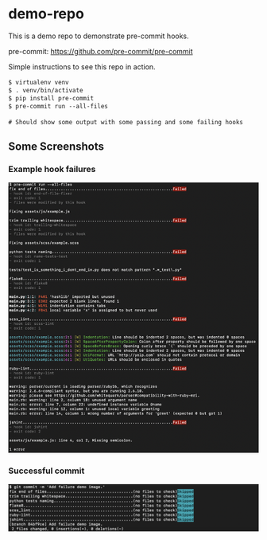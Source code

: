 demo-repo
=========

This is a demo repo to demonstrate pre-commit hooks.

pre-commit: https://github.com/pre-commit/pre-commit

Simple instructions to see this repo in action.

    $ virtualenv venv
    $ . venv/bin/activate
    $ pip install pre-commit
    $ pre-commit run --all-files

    # Should show some output with some passing and some failing hooks


## Some Screenshots

### Example hook failures

![Example failures](https://raw.githubusercontent.com/pre-commit/demo-repo/master/img/demo_all_files.png)

### Successful commit

![Example failures](https://raw.githubusercontent.com/pre-commit/demo-repo/master/img/demo_commit.png)
